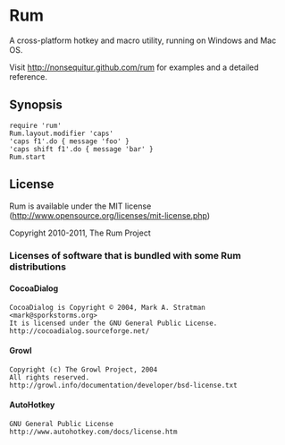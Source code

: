 # Rum

A cross-platform hotkey and macro utility, running on Windows and Mac
OS.

Visit http://nonsequitur.github.com/rum for examples and a detailed
reference.

## Synopsis
    require 'rum'
    Rum.layout.modifier 'caps'
    'caps f1'.do { message 'foo' }
    'caps shift f1'.do { message 'bar' }
    Rum.start

## License
Rum is available under the MIT license
(http://www.opensource.org/licenses/mit-license.php)

Copyright 2010-2011, The Rum Project

### Licenses of software that is bundled with some Rum distributions
#### CocoaDialog
    CocoaDialog is Copyright © 2004, Mark A. Stratman <mark@sporkstorms.org>
    It is licensed under the GNU General Public License.
    http://cocoadialog.sourceforge.net/

#### Growl
    Copyright (c) The Growl Project, 2004
    All rights reserved.
    http://growl.info/documentation/developer/bsd-license.txt

#### AutoHotkey
    GNU General Public License
    http://www.autohotkey.com/docs/license.htm
